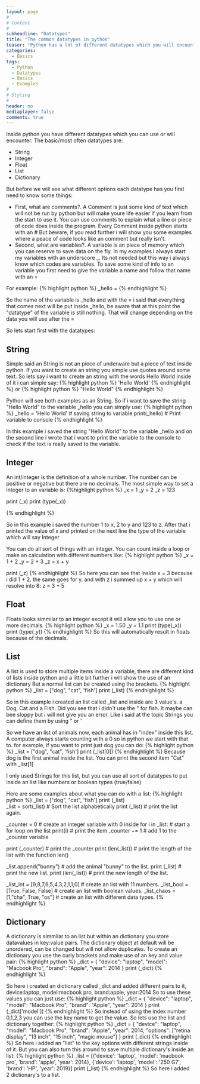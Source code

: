 ```yaml
---
layout: page
#
# Content
#
subheadline: "Datatypes"
title: "The common datatypes in python"
teaser: "Python has a lot of different datatypes which you will encounter so lets start with the most common used."
categories:
  - Basics
tags:
  - Python
  - Datatypes
  - Basics
  - Examples
#
# Styling
#
header: no
mediaplayer: false
comments: true
---
```


Inside python you have different datatypes which you can use or will encounter. 
The basic/most often datatypes are:
- String
- Integer
- Float
- List
- Dictionary

But before we will see what different options each datatype has you first need to know some things:
- First, what are comments?. 
A Comment is just some kind of text which will not be run by python but will make youre life easier if you learn from the start to use it.
You can use comments to explain what a line or piece of code does inside the program.
Every Comment inside python starts with an # 
But beware, if you read further i will show you some examples where a peace of code looks like an comment but really isn't. 
- Second, what are variables?.
A variable is an piece of memory which you can reserve to save data on the fly. In my examples i always start my variables with an underscore _. 
Its not needed but this way i always know which codes are variables. 
To save some kind of info to an variable you first need to give the variable a name and follow that name with an = 

For example:
{% highlight python %}
_hello = 
{% endhighlight %}

So the name of the variable is _hello and with the = i said that everything that comes next will be put inside _hello, be aware that at this point the "datatype" of the variable 
is still nothing. That will change depending on the data you will use after the = 

So lets start first with the datatypes:
## String
Simple said an String is not an piece of underware but a piece of text inside python. If you want to create an string you simple use quotes around some text. 
So lets say i want to create an string with the words Hello World inside of it i can simple say:
{% highlight python %}
'Hello World'
{% endhighlight %}
or
{% highlight python %}
"Hello World"
{% endhighlight %}

Python will see both examples as an String. 
So if i want to save the string "Hello World" to the variable _hello you can simply use:
{% highlight python %}
_hello = 'Hello World'  # saving string to variable
print(_hello)           # Print variable to console
{% endhighlight %}

In this example i saved the string "Hello World" to the variable _hello and on the second line i wrote that i want to print the variable to the console to check if the text
is really saved to the variable. 

## Integer
An int/integer is the definition of a whole number. The number can be positive or negative but there are no decimals. 
The most simple way to set a integer to an variable is:
{%highlight python %}
_x = 1
_y = 2
_z = 123

print (_x)
print (type(_x))

{% endhighlight %}

So in this example i saved the number 1 to x, 2 to y and 123 to z. After that i printed the value of x and printed on the next line the type of the variable which will say Integer

You can do all sort of things with an integer. You can count inside a loop or make an calculation with different numbers like:
{% highlight python %}
_x = 1 + 2
_y = 2 + 3
_z = x + y

print (_z)
{% endhighlight %}
So here you can see that inside x = 3 because i did 1 + 2. the same goes for y. 
and with z i summed up x + y which will resolve into 8: z = 3 + 5

## Float
Floats looks simmilar to an integer except it will allow you to use one or more decimals. 
{% highlight python %}
_x = 1.50
_y = 1.1
print (type(_x))
print (type(_y))
{% endhighlight %}
So this will automatically result in floats because of the decimals. 

## List
A list is used to store multiple items inside a variable, there are different kind of lists inside python and a little bit further i will show the use of an dictionary
But a normal list can be created using the brackets. 
{% highlight python %}
_list = ["dog", "cat", 'fish']
print (_list)
{% endhighlight %}

So in this example i created an list called _list and inside are 3 value's. a Dog, Cat and a Fish. Did you see that i didn't use the " for fish. 
It maybe can bee sloppy but i will not give you an error. Like i said at the topic Strings you can define them by using " or '

So we have an list of animals now, each animal has in "index" inside this list. A computer always starts counting with a 0 so in python we start with that to. 
for example, if you want to print just dog you can do:
{% highlight python %}
_list = ["dog", "cat", 'fish']
print (_list[0])
{% endhighlight %}
Because dog is the first animal inside the list. You can print the second item "Cat" with _list[1]

I only used Strings for this list, but you can use all sort of datatypes to put inside an list like numbers or boolean types (true/false)

Here are some examples about what you can do with a list:
{% highlight python %}
_list = ["dog", "cat", 'fish']
print (_list)                       
_list = sort(_list)                 # Sort the list alphabetically 
print (_list)                       # print the list again.

_counter = 0                        # create an integer variable with 0 inside
for i in _list:                     # start a for loop on the list 
    print(i)                        # print the item
    _counter += 1                   # add 1 to the _counter variable

print (_counter)                    # print the _counter
print (len(_list))                  # print the length of the list with the function len()

_list.append("bunny")               # add the animal "bunny" to the list.
print (_list)                       # print the new list.
print (len(_list))                  # print the new length of the list.

_list_int = [9,8,7,6,5,4,3,2,1,1,0] # create an list with 11 numbers.
_list_bool = [True, False, False]   # create an list with boolean values.
_list_chaos = [1,"cha", True, "os"] # create an list with different data types.
{% endhighlight %}

## Dictionary
A dictionary is simmilar to an list but within an dictionary you store datavalues in key:value pairs. 
The dictionary object at default will be unordered, can be changed but will not allow duplicates. 
To create an dictionary you use the curly brackets and make use of an key and value pair:
{% highlight python %}
_dict = {
    "device": "laptop",
    "model": "Macbook Pro",
    "brand": "Apple",
    "year": 2014
}
print (_dict)
{% endhighlight %}

So here i created an dictionary called _dict and added different pairs to it, device:laptop, model:macbook pro, brand:apple, year:2014 
So to use these values you can just use:
{% highlight python %}
_dict = {
    "device": "laptop",
    "model": "Macbook Pro",
    "brand": "Apple",
    "year": 2014
}
print (_dict['model'])
{% endhighlight %}
So instead of using the index number 0,1,2,3 you can use the key name to get the value. 
So lets use the list and dictionary together:
{% highlight python %}
_dict = {
    "device": "laptop",
    "model": "Macbook Pro",
    "brand": "Apple",
    "year": 2014,
    "options": ["retina display", "13 inch", "15 inch", "magic mouse"]
}
print (_dict)
{% endhighlight %}
So here i added an "list" to the key options with different strings inside of it. 
But you can also turn this around to save multiple dictionary's inside an list:
{% highlight python %}
_list = [{'device': 'laptop', 'model': 'macbook pro', 'brand': 'apple', 'year': 2014}, {'device': 'laptop', 'model': '250 G7', 'brand': 'HP', 'year': 2019}]
print (_list)
{% endhighlight %}
So here i added 2 dictionary's to a list. 

